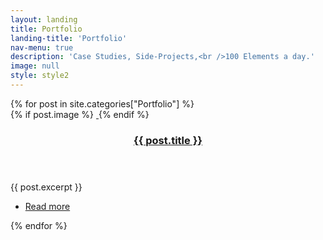 ```yaml
---
layout: landing
title: Portfolio
landing-title: 'Portfolio'
nav-menu: true
description: 'Case Studies, Side-Projects,<br />100 Elements a day.'
image: null
style: style2
---
```

<!-- Main -->
<div id="main" class="alt">
	<section class="spotlights">
		{% for post in site.categories["Portfolio"] %}
			<section>
				{% if post.image %}
					<a href="{{ site.baseurl }}{{ post.url }}" class="image">
						<img src="{{ site.baseurl }}/{{ post.image }}" alt="" data-position="25% 25%" />
					</a>
				{% endif %}
				<div class="content">
					<div class="inner">
						<header class="major">
							<h3><a href="{{ site.baseurl }}{{ post.url }}">{{ post.title }}</a></h3>
						</header>
						<p>{{ post.excerpt }}</p>
						<ul class="actions">
							<li><a href="{{ site.baseurl }}{{ post.url }}" class="button">Read more</a></li>
						</ul>
					</div>
				</div>
			</section>
		{% endfor %}
	</section>
</div>
